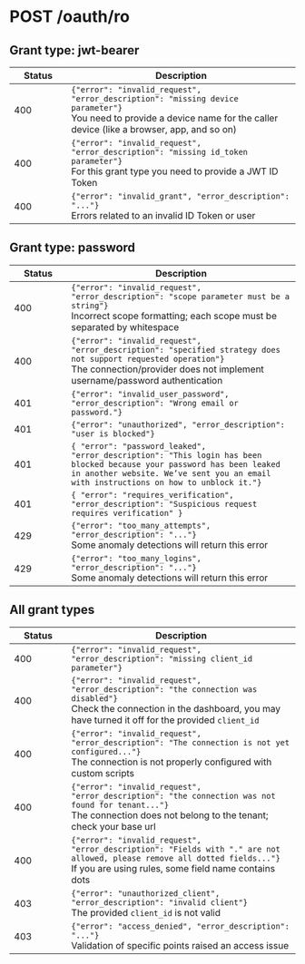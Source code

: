 # POST /oauth/ro

## Grant type: jwt-bearer

<table class="table">
  <thead>
    <tr>
      <th width="20%">Status</th>
      <th width="80%">Description</th>
    </tr>
  </thead>
  <tbody>
    <tr>
      <td><span class="badge badge-danger">400</span></td>
      <td><code>{"error": "invalid_request", "error_description": "missing device parameter"}</code></br>You need to provide a device name for the caller device (like a browser, app, and so on)</td>
    </tr>
    <tr>
      <td><span class="badge badge-danger">400</span></td>
      <td><code>{"error": "invalid_request", "error_description": "missing id_token parameter"}</code></br>For this grant type you need to provide a JWT ID Token</td>
    </tr>
    <tr>
      <td><span class="badge badge-danger">400</span></td>
      <td><code>{"error": "invalid_grant", "error_description": "..."}</code></br>Errors related to an invalid ID Token or user</td>
    </tr>
  </tbody>
</table>

## Grant type: password

<table class="table">
  <thead>
    <tr>
      <th width="20%">Status</th>
      <th width="80%">Description</th>
    </tr>
  </thead>
  <tbody>
      <tr>
        <td><span class="badge badge-danger">400</span></td>
        <td><code>{"error": "invalid_request", "error_description": "scope parameter must be a string"}</code></br>Incorrect scope formatting; each scope must be separated by whitespace</td>
      </tr>
      <tr>
        <td><span class="badge badge-danger">400</span></td>
        <td><code>{"error": "invalid_request", "error_description": "specified strategy does not support requested operation"}</code></br>The connection/provider does not implement username/password authentication</td>
      </tr>
      <tr>
        <td><span class="badge badge-danger">401</span></td>
        <td><code>{"error": "invalid_user_password", "error_description": "Wrong email or password."}</code></td>
      </tr>
      <tr>
        <td><span class="badge badge-danger">401</span></td>
        <td><code>{"error": "unauthorized", "error_description": "user is blocked"}</code></td>
      </tr>
      <tr>
        <td><span class="badge badge-danger">401</span></td>
        <td><code>{ "error": "password_leaked", "error_description": "This login has been blocked because your password has been leaked in another website. We’ve sent you an email with instructions on how to unblock it."}</code></td>
      </tr>
      <tr>
        <td><span class="badge badge-danger">401</span></td>
        <td><code>{ "error": "requires_verification", "error_description": "Suspicious request requires verification" }</code></td>
      </tr>
      <tr>
        <td><span class="badge badge-danger">429</span></td>
        <td><code>{"error": "too_many_attempts", "error_description": "..."}</code></br>Some anomaly detections will return this error</td>
      </tr>
      <tr>
        <td><span class="badge badge-danger">429</span></td>
        <td><code>{"error": "too_many_logins", "error_description": "..."}</code></br>Some anomaly detections will return this error</td>
      </tr>
    </tbody>
  </table>

## All grant types

<table class="table">
    <thead>
      <tr>
        <th width="20%">Status</th>
        <th width="80%">Description</th>
      </tr>
    </thead>
    <tbody>
      <tr>
        <td><span class="badge badge-danger">400</span></td>
        <td><code>{"error": "invalid_request", "error_description": "missing client_id parameter"}</code></td>
      </tr>
      <tr>
        <td><span class="badge badge-danger">400</span></td>
        <td><code>{"error": "invalid_request", "error_description": "the connection was disabled"}</code></br>Check the connection in the dashboard, you may have turned it off for the provided <code>client_id</code></td>
      </tr>
      <tr>
        <td><span class="badge badge-danger">400</span></td>
        <td><code>{"error": "invalid_request", "error_description": "The connection is not yet configured..."}</code></br>The connection is not properly configured with custom scripts</td>
      </tr>
      <tr>
        <td><span class="badge badge-danger">400</span></td>
        <td><code>{"error": "invalid_request", "error_description": "the connection was not found for tenant..."}</code></br>The connection does not belong to the tenant; check your base url</td>
      </tr>
      <tr>
        <td><span class="badge badge-danger">400</span></td>
        <td><code>{"error": "invalid_request", "error_description": "Fields with "." are not allowed, please remove all dotted fields..."}</code></br>If you are using rules, some field name contains dots</td>
      </tr>
      <tr>
        <td><span class="badge badge-danger">403</span></td>
        <td><code>{"error": "unauthorized_client", "error_description": "invalid client"}</code></br>The provided <code>client_id</code> is not valid</td>
      </tr>
      <tr>
        <td><span class="badge badge-danger">403</span></td>
        <td><code>{"error": "access_denied", "error_description": "..."}</code></br>Validation of specific points raised an access issue</td>
      </tr>
    </tbody>
</table>